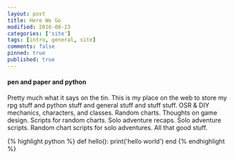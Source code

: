 ```yaml
---
layout: post
title: Here We Go
modified: 2016-08-23
categories: ['site']
tags: [intro, general, site]
comments: false
pinned: true
published: true
---
```


#### pen and paper and python

Pretty much what it says on the tin. This is my place on the web to store my rpg stuff and python stuff and general stuff and stuff stuff. OSR & DIY mechanics, characters, and classes. Random charts. Thoughts on game design. Scripts for random charts. Solo adventure recaps. Solo adventure scripts. Random chart scripts for solo adventures. All that good stuff.

{% highlight python %}
def hello():
  print('hello world')
end
{% endhighlight %}
